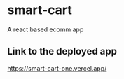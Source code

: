 # smart-cart
A react based ecomm app

## Link to the deployed app
https://smart-cart-one.vercel.app/
